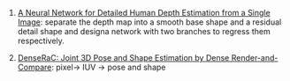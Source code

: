 1. [A Neural Network for Detailed Human Depth Estimation from a Single Image](https://arxiv.org/pdf/1910.01275.pdf): separate the depth map into a smooth base shape and a residual detail shape and designa network with two branches to regress them respectively.

2. [DenseRaC: Joint 3D Pose and Shape Estimation by Dense Render-and-Compare](https://arxiv.org/pdf/1910.00116.pdf): pixel-> IUV -> pose and shape
